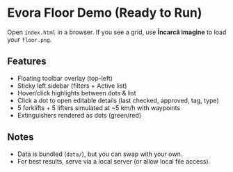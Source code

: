 # Evora Floor Demo (Ready to Run)

Open `index.html` in a browser. If you see a grid, use **Încarcă imagine** to load your `floor.png`.

## Features
- Floating toolbar overlay (top-left)
- Sticky left sidebar (filters + Active list)
- Hover/click highlights between dots & list
- Click a dot to open editable details (last checked, approved, tag, type)
- 5 forklifts + 5 lifters simulated at ~5 km/h with waypoints
- Extinguishers rendered as dots (green/red)

## Notes
- Data is bundled (`data/`), but you can swap with your own.
- For best results, serve via a local server (or allow local file access).

